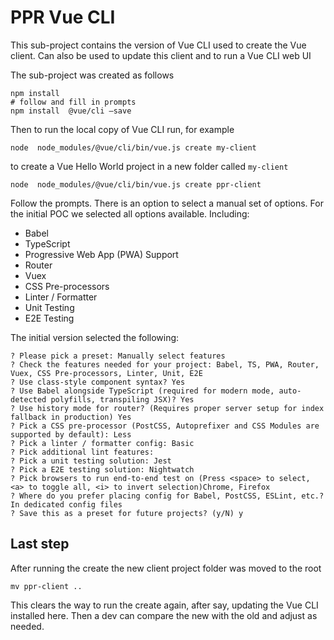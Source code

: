# PPR Vue CLI
This sub-project contains the version of Vue CLI used to create the Vue client. Can also be used to update this client and to run a Vue CLI web UI

The sub-project was created as follows
```shell script
npm install
# follow and fill in prompts
npm install  @vue/cli —save
```

Then to run the local copy of Vue CLI run, for example
```shell script
node  node_modules/@vue/cli/bin/vue.js create my-client
```
to create a Vue Hello World project in a new folder called ```my-client```


```shell script
node  node_modules/@vue/cli/bin/vue.js create ppr-client
```
Follow the prompts. There is an option to select a manual set of options. For the initial POC we selected all options available. Including:
   - Babel
   - TypeScript
   - Progressive Web App (PWA) Support
   - Router
   - Vuex
   - CSS Pre-processors
   - Linter / Formatter
   - Unit Testing
   - E2E Testing

The initial version selected the following:
``` 
? Please pick a preset: Manually select features
? Check the features needed for your project: Babel, TS, PWA, Router, Vuex, CSS Pre-processors, Linter, Unit, E2E
? Use class-style component syntax? Yes
? Use Babel alongside TypeScript (required for modern mode, auto-detected polyfills, transpiling JSX)? Yes
? Use history mode for router? (Requires proper server setup for index fallback in production) Yes
? Pick a CSS pre-processor (PostCSS, Autoprefixer and CSS Modules are supported by default): Less
? Pick a linter / formatter config: Basic
? Pick additional lint features: 
? Pick a unit testing solution: Jest
? Pick a E2E testing solution: Nightwatch
? Pick browsers to run end-to-end test on (Press <space> to select, <a> to toggle all, <i> to invert selection)Chrome, Firefox
? Where do you prefer placing config for Babel, PostCSS, ESLint, etc.? In dedicated config files
? Save this as a preset for future projects? (y/N) y
```

## Last step
After running the create the new client project folder was moved to the root
```shell script
mv ppr-client ..
``` 

This clears the way to run the create again, after say, updating the Vue CLI installed here. Then a dev can compare the new with the old and adjust as needed.



